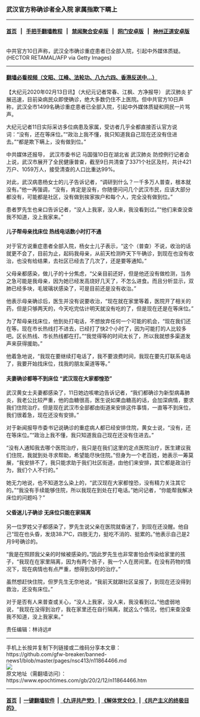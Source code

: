 ### 武汉官方称确诊者全入院 家属指欺下瞒上
------------------------

#### [首页](https://github.com/gfw-breaker/banned-news1/blob/master/README.md) &nbsp;&nbsp;|&nbsp;&nbsp; [手把手翻墙教程](https://github.com/gfw-breaker/guides/wiki) &nbsp;&nbsp;|&nbsp;&nbsp; [禁闻聚合安卓版](https://github.com/gfw-breaker/bn-android) &nbsp;&nbsp;|&nbsp;&nbsp; [网门安卓版](https://github.com/oGate2/oGate) &nbsp;&nbsp;|&nbsp;&nbsp; [神州正道安卓版](https://github.com/SzzdOgate/update) 



<div><img alt="" class="aligncenter wp-post-image" src="https://i.epochtimes.com/assets/uploads/2020/02/GettyImages-1200225034-600x400.jpg"/>
<div class="red16 caption">
 <p>
  中共官方10日声称，武汉全市确诊重症患者已全部入院，引起中外媒体质疑。(HECTOR RETAMAL/AFP via Getty Images)
 </p>
</div>
</div><hr/>

#### [翻墙必看视频（文昭、江峰、法轮功、八九六四、香港反送中...）](http://167.172.214.107/home.html)

<div><p>
 【大纪元2020年02月13日讯】（大纪元记者常春、江枫、方净报导）
 <ok href="https://www.epochtimes.com/gb/tag/%E6%AD%A6%E6%B1%89%E8%82%BA%E7%82%8E.html">
  武汉肺炎
 </ok>
 扩展迅速，目前染病民众即使确诊，绝大多数仍住不上医院。但中共官方10日声称，武汉全市1499名确诊重症患者已全部入院，引起中外媒体质疑和网民一片骂声。
</p>
<p>
 大纪元记者11日实际采访多位病患及家属，受访者几乎全都直接否认官方说词：“没有，还在等床位。”“政治上我不懂，我只知道我自己现在还没有住进去。”“都是欺下瞒上，没有做到位。”
</p>
<p>
 中共媒体还报导，
 <ok href="https://www.epochtimes.com/gb/tag/%E6%AD%A6%E6%B1%89%E5%B8%82%E5%A7%94%E4%B9%A6%E8%AE%B0.html">
  武汉市委书记
 </ok>
 马国强10日在湖北省
 <ok href="https://www.epochtimes.com/gb/tag/%E6%AD%A6%E6%B1%89%E8%82%BA%E7%82%8E.html">
  武汉肺炎
 </ok>
 防控例行记者会上说，武汉市展开了全民健康普查，截至9日共清查了3371个社区及村，共计421万户、1059万人，接受清查的人口比重达99%。
</p>
<p>
 对此，武汉病患杨女士的儿子告诉记者，“调研到什么？一千多万人普查，根本就没有。”他一再强调，“没有，肯定是没有，你随便问问几个武汉市民，应该大部分都没有，可能都是社区，没有做到挨家挨户和每个人，完全没有做到位。”
</p>
<p>
 患者罗先生也亲口告诉记者，“没人上我家，没人来，我没看到过。”“他们来查没查我不知道，没上我家来。”
</p>
<h4>
 儿子帮母亲找床位 热线电话数小时打不通
</h4>
<p>
 对于官方说重症患者全部入院，杨女士儿子表示，“这个（普查）不说，收治的话就更不会了，目前为止，起码我母亲，从前天检测昨天下午确诊，到现在也没有收治，也没有给结果，去社区已经去了几次了，还是要等通知。”
</p>
<p>
 父母亲都感染，做儿子的十分焦虑，“父亲目前还好，但是他还没有做检测，当务之急可能是我母亲，因为她已经发高烧好几天了，不怎么进食。而且分析显示，双肺已经多块，毛玻璃状感染了，可是目前还是没有收治。”
</p>
<p>
 他表示母亲确诊后，医生并没有说要收治，“现在就在家里等着，医院开了相关的药，但是只够两天的，今天吃完估计明天就没有吃的了，但是现在还是在等床位。”
</p>
<p>
 为了帮母亲找床位，他到处打电话，不想放弃任何一个可能的机会，“现在我们还在等。现在市长热线打不进去，已经打了快2个小时了，因为可能打的人比较多吧。区长热线、市长热线都在打。”“我觉得等的时间太长了，所以我就想多渠道发声来获得援助。”
</p>
<p>
 他着急地说，“我现在要继续打电话了，我不要浪费时间，我现在要先打联系电话了，我要开始找床位，找我的朋友渠道等等。”
</p>
<h4>
 夫妻确诊都等不到床位 “武汉现在大家都惶恐”
</h4>
<p>
 武汉黄女士夫妻都感染了，11日她边咳嗽边告诉记者，“我们都确诊为新型病毒肺炎，我老公比较严重，他的血糖很高，医生说如果血糖高的话，会加深病情，要求我们住院治疗。但是现在武汉市全部都由街道来安排这件事情，一直等不到床位，我们很着急，现在还没有安排。”
</p>
<p>
 对于新闻报导市委书记说确诊的重症病人都已经安排住院，黄女士说，“没有，还在等床位。”“政治上我不懂，我只知道我自己现在还没有住进去。”
</p>
<p>
 “没有人通知我去哪个医院治疗，我只是在我们这里的定点医院治疗，医生建议我们住院，我就到处寻求帮助，希望能尽快住院。”但身为一个老百姓，她表示一筹莫展，“我安排不了，我只能求助于我们社区街道，由他们来安排，其它都是政治行为，我们个人不行的。”
</p>
<p>
 她无力地说，也不知道怎么染上的，“武汉现在大家都惶恐，没有精力关注其它的。”“我没有手续能够住院，所以我现在到处在打电话。”她问记者，“你能帮我解决床位的问题吗？”
</p>
<h4>
 父昏迷儿子确诊 无床位只能在家隔离
</h4>
<p>
 另一位罗姓父子都感染了，罗先生说父亲在医院就昏迷了，到现在还没醒。他自己“现在也头昏，发烧38.7℃，四肢无力，挺吃不消的、挺累的。”他表示自己是2月9号确诊的。
</p>
<p>
 “我是在照顾我父亲的时候被感染的。”因此罗先生也非常害怕会传染给家里的孩子，“我现在在家里隔离，因为有两个孩子，我一个人在房间里。在没有药物的情况下，现在病情也有点严重，想得到及时的治疗。”
</p>
<p>
 虽然想赶快住院，但罗先生无奈地说，“我前天就跟社区呈报了，到现在还没得到救治，还没有床位。”
</p>
<p>
 对于是否有人来普查或关心，“没人上我家，没人来，我没看到过。”他虚弱地说，“我现在没得到治疗，我在家里还在自行隔离，就这么个情况，他们来查没查我不知道，没上我家来。”
</p>
<p>
 责任编辑：林诗远#
</p>
</div>
<hr/>
手机上长按并复制下列链接或二维码分享本文章：<br/>
https://github.com/gfw-breaker/banned-news1/blob/master/pages/nsc413/n11864466.md <br/>
<a href='https://github.com/gfw-breaker/banned-news1/blob/master/pages/nsc413/n11864466.md'><img src='https://github.com/gfw-breaker/banned-news1/blob/master/pages/nsc413/n11864466.md.png'/></a> <br/>
原文地址（需翻墙访问）：https://www.epochtimes.com/gb/20/2/12/n11864466.htm


------------------------
#### [首页](https://github.com/gfw-breaker/banned-news1/blob/master/README.md) &nbsp;|&nbsp; [一键翻墙软件](https://github.com/gfw-breaker/nogfw/blob/master/README.md) &nbsp;| [《九评共产党》](https://github.com/gfw-breaker/9ping.md/blob/master/README.md#九评之一评共产党是什么) | [《解体党文化》](https://github.com/gfw-breaker/jtdwh.md/blob/master/README.md) | [《共产主义的终极目的》](https://github.com/gfw-breaker/gczydzjmd.md/blob/master/README.md)


<img src='http://gfw-breaker.win/banned-news/pages/nsc413/n11864466.md' width='0px' height='0px'/>